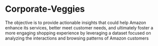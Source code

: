 # Corporate-Veggies
The objective is to provide actionable insights that could help Amazon enhance its services, better meet customer needs, and ultimately foster a more engaging shopping experience by leveraging a dataset focused on analyzing the interactions and browsing patterns of Amazon customers
